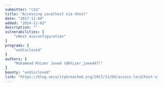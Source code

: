 ```yaml
---
submitter: "c2a"
title: "Accessing Localhost via Vhost"
date: "2017-11-04"
added: "2024-11-03"
description: ""
vulnerabilities: [
    "vHost misconfiguration"
]
programs: [
    "undisclosed"
]
authors: [
    "Muhammad Khizer Javed (@khizer_javed47)"
]
bounty: "undisclosed"
link: "https://blog.securitybreached.org/2017/11/04/access-localhost-via-virtual-host-virtual-host-enumeration/"
---
```




